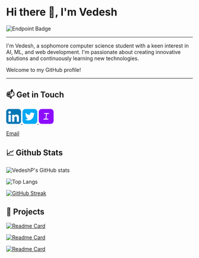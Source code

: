 # Hi there 👋, I'm Vedesh

![Endpoint Badge](https://img.shields.io/endpoint?url=https%3A%2F%2Fhits.dwyl.com%2FVedeshP%2FVedeshP.json&label=Profile%20Views&labelColor=%238cd53d&color=%231DA1F2)

---

I'm Vedesh, a sophomore computer science student with a keen interest in AI, ML, and web development. I'm passionate about creating innovative solutions and continuously learning new technologies.

Welcome to my GitHub profile!

---

## 📫 Get in Touch
<p align="left">
  <a href="https://www.linkedin.com/in/vedesh-pandya-5394a2284/" target="_blank">
    <img src="https://github.com/VedeshP/VedeshP/blob/0e53b59d3764050f282f233972b84f30f114605a/logos/linkdn_logo.png" alt="LinkedIn" width="40" height="40"/>
  </a>
  <a href="https://x.com/vedesh_p" target="_blank">
    <img src="https://github.com/VedeshP/VedeshP/blob/61e10d9496d9f6026629aa680562449762be63fb/logos/twitter%20(1).png" alt="Twitter" width="40" height="40" style="border-radius: 8px;"/>
  </a>
    <a href="https://improov.onrender.com/users/vedeshp/1" target="_blank">
    <img src="https://github.com/VedeshP/VedeshP/blob/89123f72ae22a105937c6e2b3160dad6865a8db3/logos/improov.png" alt="Twitter" width="40" height="40" style="border-radius: 8px;"/>
  </a>
</p>

[Email](mailto:vedeshskp@gmail.com)

## 📈 Github Stats

![VedeshP's GitHub stats](https://github-readme-stats.vercel.app/api?username=VedeshP&show_icons=true&theme=gruvbox)

![Top Langs](https://github-readme-stats.vercel.app/api/top-langs/?username=VedeshP&theme=gruvbox)

[![GitHub Streak](https://streak-stats.demolab.com/?user=VedeshP&theme=gruvbox)](https://git.io/streak-stats)


## 🚀 Projects
[![Readme Card](https://github-readme-stats.vercel.app/api/pin/?username=VedeshP&repo=improov)](https://github.com/VedeshP/improov)

[![Readme Card](https://github-readme-stats.vercel.app/api/pin/?username=VedeshP&repo=xptracker)](https://github.com/VedeshP/xptracker)

[![Readme Card](https://github-readme-stats.vercel.app/api/pin/?username=VedeshP&repo=NGO)](https://github.com/VedeshP/NGO)





<!--
**VedeshP/VedeshP** is a ✨ _special_ ✨ repository because its `README.md` (this file) appears on your GitHub profile.

Here are some ideas to get you started:

- 🔭 I’m currently working on ...
- 🌱 I’m currently learning ...
- 👯 I’m looking to collaborate on ...
- 🤔 I’m looking for help with ...
- 💬 Ask me about ...
- 📫 How to reach me: ...
- 😄 Pronouns: ...
- ⚡ Fun fact: ...
-->
